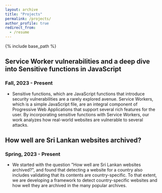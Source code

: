 ```yaml
---
layout: archive
title: "Projects"
permalink: /projects/
author_profile: true
redirect_from:
  - /resume
---
```


{% include base_path %}


## Service Worker vulnerabilities and a deep dive into Sensitive functions in JavaScript 
### Fall, 2023 - Present

* Sensitive functions, which are JavaScript functions that introduce security vulnerabilities are a rarely explored avenue. Service Workers, which is a simple JavaScript file, are an integral component of Progressive Web Applications that support several rich features for the user. By incorporating sensitive functions with Service Workers, our work analyzes how real-world websites are vulnerable to several attacks.


## How well are Sri Lankan websites archived?
### Spring, 2023 - Present

* We started with the question "How well are Sri Lankan websites archived?", and found that detecting a website for a country also includes validating that its contents are country-specific. To that extent, we are developing a framework to detect country-specific websites and how well they are archived in the many popular archives.
